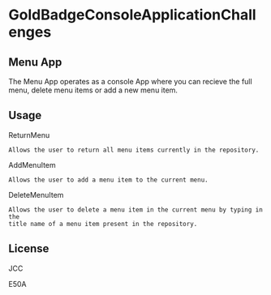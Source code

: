 # GoldBadgeConsoleApplicationChallenges
## Menu App


The Menu App operates as a console App where you can recieve the full menu, 
delete menu items or add a new menu item.

## Usage

ReturnMenu

```
Allows the user to return all menu items currently in the repository.
```

AddMenuItem

```
Allows the user to add a menu item to the current menu.
```

DeleteMenuItem

```
Allows the user to delete a menu item in the current menu by typing in the 
title name of a menu item present in the repository.
```
## License

JCC

E50A
